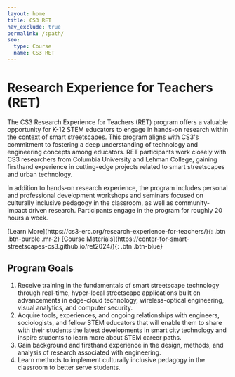 ```yaml
---
layout: home
title: CS3 RET
nav_exclude: true
permalink: /:path/
seo:
  type: Course
  name: CS3 RET
---
```


# Research Experience for Teachers (RET)

The CS3 Research Experience for Teachers (RET) program offers a valuable opportunity for K-12 STEM educators to engage in hands-on research within the context of smart streetscapes. This program aligns with CS3's commitment to fostering a deep understanding of technology and engineering concepts among educators. RET participants work closely with CS3 researchers from Columbia University and Lehman College, gaining firsthand experience in cutting-edge projects related to smart streetscapes and urban technology.

In addition to hands-on research experience, the program includes personal and professional development workshops and seminars focused on culturally inclusive pedagogy in the classroom, as well as community-impact driven research. Participants engage in the program for roughly 20 hours a week.

<span class="fs-6">
[Learn More](https://cs3-erc.org/research-experience-for-teachers/){: .btn  .btn-purple .mr-2}
[Course Materials](https://center-for-smart-streetscapes-cs3.github.io/ret2024/){: .btn  .btn-blue}
</span>

## Program Goals

1. Receive training in the fundamentals of smart streetscape technology through real-time, hyper-local streetscape applications built on advancements in edge-cloud technology, wireless-optical engineering, visual analytics, and computer security.
1. Acquire tools, experiences, and ongoing relationships with engineers, sociologists, and fellow STEM educators that will enable them to share with their students the latest developments in smart city technology and inspire students to learn more about STEM career paths.
1. Gain background and firsthand experience in the design, methods, and analysis of research associated with engineering.
1. Learn methods to implement culturally inclusive pedagogy in the classroom to better serve students.


